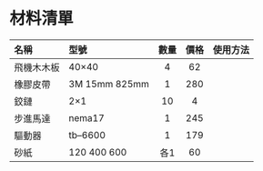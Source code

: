 # 材料清單
|名稱|型號|數量|價格|使用方法|
| :--- | :--- | :---: | :---: | :--- |
|飛機木木板|40×40|4|62||
|橡膠皮帶|3M 15mm 825mm|1|280||
|鉸鏈|2×1|10|4||
|步進馬達|nema17|1|245||
|驅動器|tb–6600|1|179||
|砂紙|120 400 600|各1|60||
